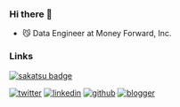 
### Hi there 👋

- 😼 Data Engineer at Money Forward, Inc.

### Links

[![sakatsu badge](https://img.shields.io/endpoint.svg?url=https://saunadge-gjqqouyuca-an.a.run.app/api/v1/badge/7812&style=flat-square)](https://sauna-ikitai.com/saunners/7812)

[![twitter](https://img.shields.io/badge/Twitter-1DA1F2?style=for-the-badge&logo=twitter&logoColor=white)](https://twitter.com/yshr1200)
[![linkedin](https://img.shields.io/badge/LinkedIn-0077B5?style=for-the-badge&logo=linkedin&logoColor=white)](https://www.linkedin.com/in/y2000/)
[![github](https://img.shields.io/badge/GitHub-100000?style=for-the-badge&logo=github&logoColor=white)](https://github.com/OTA2000)
[![blogger](https://img.shields.io/badge/Blogger-FF5722?style=for-the-badge&logo=blogger&logoColor=white)](https://blog.y2000.dev/)


<!--
**OTA2000/OTA2000** is a ✨ _special_ ✨ repository because its `README.md` (this file) appears on your GitHub profile.

Here are some ideas to get you started:

- 🔭 I’m currently working on ...
- 🌱 I’m currently learning ...
- 👯 I’m looking to collaborate on ...
- 🤔 I’m looking for help with ...
- 💬 Ask me about ...
- 📫 How to reach me: ...
- 😄 Pronouns: ...
- ⚡ Fun fact: ...
-->
